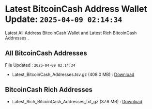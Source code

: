 # Latest BitcoinCash Address Wallet Update: `2025-04-09 02:14:34`

Latest All Address BitcoinCash Wallet and Latest Rich BitcoinCash Addresses .

## All BitcoinCash Addresses

File Updated : `2025-04-09 02:14:34`

- Latest_BitcoinCash_Addresses.tsv.gz (408.0 MB) : [Download](https://github.com/Pymmdrza/Rich-Address-Wallet/releases/tag/BitcoinCash)

## BitcoinCash Rich Addresses

- Latest_Rich_BitcoinCash_Addresses_txt_gz (37.6 MB) : [Download](https://github.com/Pymmdrza/Rich-Address-Wallet/releases/tag/BitcoinCash)
